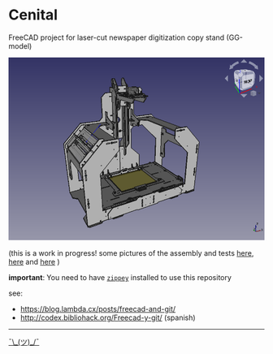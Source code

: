 # Cenital
FreeCAD project for laser-cut newspaper digitization copy stand (GG-model)

![preview image](https://github.com/Bibliohack/Cenital/blob/GG-model/media/preview.png)

(this is a work in progress! some pictures of the assembly and tests [here](https://twitter.com/BiblioHack/status/1390039768562548741), [here](https://twitter.com/BiblioHack/status/1400752494892965889) and [here](https://twitter.com/BiblioHack/status/1405678919806865413) )

**important**: You need to have [`zippey`](https://bitbucket.org/sippey/zippey/src/master/) installed to use this repository 

see: 

 - <https://blog.lambda.cx/posts/freecad-and-git/>
 - <http://codex.bibliohack.org/Freecad-y-git/> (spanish)


---

[ ¯\\\_(ツ)\_/¯](http://files.bibliohack.org/cenital.mp4)
